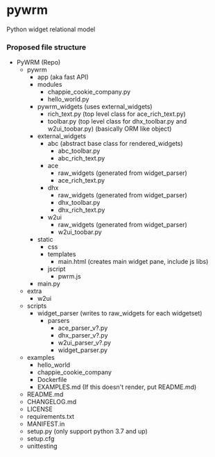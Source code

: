 # pywrm
Python widget relational model


### Proposed file structure
* PyWRM (Repo)
  * pywrm
    * app (aka fast API)
    * modules
      * chappie_cookie_company.py
      * hello_world.py
    * pywrm_widgets (uses external_widgets)
      * rich_text.py (top level class for ace_rich_text.py)
      * toolbar.py (top level class for dhx_toolbar.py and w2ui_toobar.py) (basically ORM like object)
    * external_widgets
      * abc (abstract base class for rendered_widgets)
        * abc_toolbar.py
        * abc_rich_text.py
      * ace
        * raw_widgets (generated from widget_parser)
        * ace_rich_text.py
      * dhx
        * raw_widgets (generated from widget_parser)
        * dhx_toolbar.py
        * dhx_rich_text.py
      * w2ui
        * raw_widgets (generated from widget_parser)
        * w2ui_toobar.py
    * static
      * css
      * templates
        * main.html (creates main widget pane, include js libs)
      * jscript
        * pwrm.js
    * main.py
  * extra
    * w2ui
  * scripts
    * widget_parser (writes to raw_widgets for each widgetset)
      * parsers
        * ace_parser_v?.py
        * dhx_parser_v?.py
        * w2ui_parser_v?.py
        * widget_parser.py
  * examples
    * hello_world
    * chappie_cookie_company
    * Dockerfile
    * EXAMPLES.md (If this doesn't render, put README.md)
  * README.md
  * CHANGELOG.md
  * LICENSE
  * requirements.txt
  * MANIFEST.in
  * setup.py (only support python 3.7 and up)
  * setup.cfg
  * unittesting
